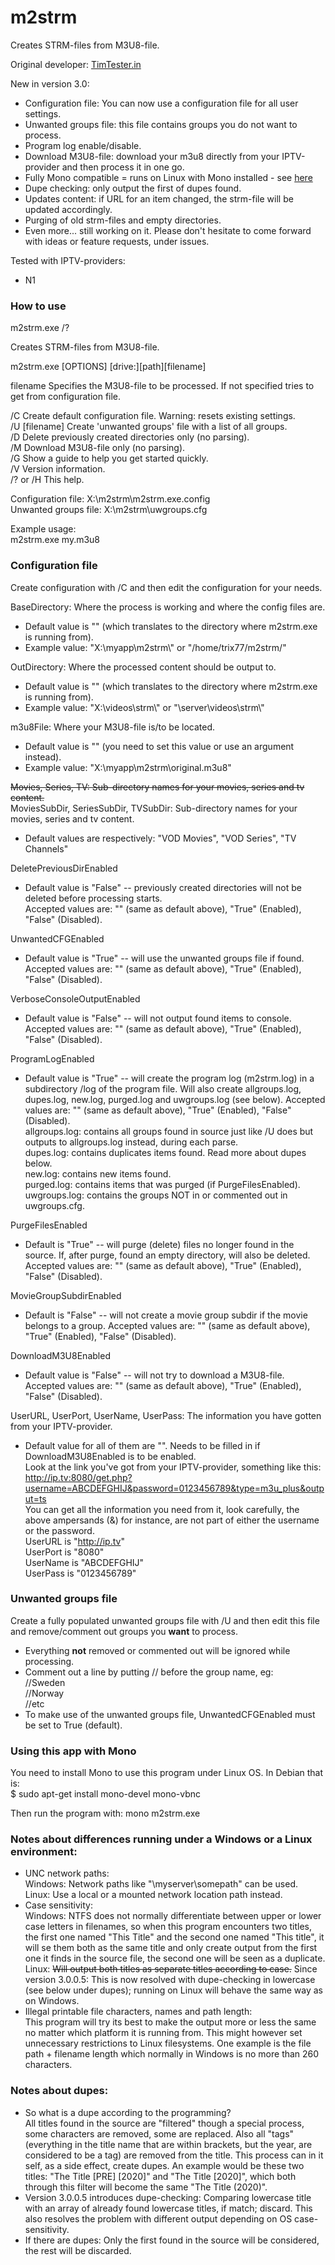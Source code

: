 # m2strm  
Creates STRM-files from M3U8-file.  
  
Original developer: [TimTester.in](https://timtester.in/)  
  
New in version 3.0:  
- Configuration file: You can now use a configuration file for all user settings.  
- Unwanted groups file: this file contains groups you do not want to process.  
- Program log enable/disable.  
- Download M3U8-file: download your m3u8 directly from your IPTV-provider and then process it in one go.  
- Fully Mono compatible = runs on Linux with Mono installed - see [here](https://www.mono-project.com/docs/getting-started/install/linux/)  
- Dupe checking: only output the first of dupes found.
- Updates content: if URL for an item changed, the strm-file will be updated accordingly.
- Purging of old strm-files and empty directories.
- Even more...  still working on it. Please don't hesitate to come forward with ideas or feature requests, under issues.  
  
  
Tested with IPTV-providers:  
- N1  
  
  
### How to use  
m2strm.exe /?  

Creates STRM-files from M3U8-file.  
  
m2strm.exe [OPTIONS] [drive:][path][filename]  
  
  filename        Specifies the M3U8-file to be processed. If not specified tries to get from configuration file.  
  
  /C              Create default configuration file. Warning: resets existing settings.  
  /U [filename]   Create 'unwanted groups' file with a list of all groups.  
  /D              Delete previously created directories only (no parsing).  
  /M              Download M3U8-file only (no parsing).  
  /G              Show a guide to help you get started quickly.  
  /V              Version information.  
  /? or /H        This help.  
  
Configuration file: X:\m2strm\m2strm.exe.config  
Unwanted groups file: X:\m2strm\uwgroups.cfg  
  
Example usage:  
m2strm.exe my.m3u8  
  
  
### Configuration file  
Create configuration with /C and then edit the configuration for your needs.  
  
BaseDirectory: Where the process is working and where the config files are.  
- Default value is "" (which translates to the directory where m2strm.exe is running from).  
- Example value: "X:\myapp\m2strm\\" or "/home/trix77/m2strm/"  
  
OutDirectory: Where the processed content should be output to.  
- Default value is "" (which translates to the directory where m2strm.exe is running from).  
- Example value: "X:\videos\strm\\" or "\\server\videos\strm\\"  

m3u8File: Where your M3U8-file is/to be located.  
- Default value is "" (you need to set this value or use an argument instead).  
- Example value: "X:\myapp\m2strm\original.m3u8"  
  
~~Movies, Series, TV: Sub-directory names for your movies, series and tv content.~~  
MoviesSubDir, SeriesSubDir, TVSubDir: Sub-directory names for your movies, series and tv content.  
- Default values are respectively: "VOD Movies", "VOD Series", "TV Channels"  
  
DeletePreviousDirEnabled  
- Default value is "False" -- previously created directories will not be deleted before processing starts.  
Accepted values are: "" (same as default above), "True" (Enabled), "False" (Disabled).  
  
UnwantedCFGEnabled  
- Default value is "True" -- will use the unwanted groups file if found.  
Accepted values are: "" (same as default above), "True" (Enabled), "False" (Disabled).  
  
VerboseConsoleOutputEnabled  
- Default value is "False" -- will not output found items to console.  
Accepted values are: "" (same as default above), "True" (Enabled), "False" (Disabled).  
  
ProgramLogEnabled  
- Default value is "True" -- will create the program log (m2strm.log) in a subdirectory /log of the program file. Will also create allgroups.log, dupes.log, new.log, purged.log and uwgroups.log (see below).
Accepted values are: "" (same as default above), "True" (Enabled), "False" (Disabled).  
allgroups.log: contains all groups found in source just like /U does but outputs to allgroups.log instead, during each parse.  
dupes.log: contains duplicates items found. Read more about dupes below.  
new.log: contains new items found.  
purged.log: contains items that was purged (if PurgeFilesEnabled).  
uwgroups.log: contains the groups NOT in or commented out in uwgroups.cfg.  
  
PurgeFilesEnabled
- Default is "True" -- will purge (delete) files no longer found in the source. If, after purge, found an empty directory, will also be deleted.
Accepted values are: "" (same as default above), "True" (Enabled), "False" (Disabled).

MovieGroupSubdirEnabled
- Default is "False" -- will not create a movie group subdir if the movie belongs to a group.
Accepted values are: "" (same as default above), "True" (Enabled), "False" (Disabled).
  
DownloadM3U8Enabled  
- Default value is "False" -- will not try to download a M3U8-file.  
Accepted values are: "" (same as default above), "True" (Enabled), "False" (Disabled).  
  
UserURL, UserPort, UserName, UserPass: The information you have gotten from your IPTV-provider.  
- Default value for all of them are "". Needs to be filled in if DownloadM3U8Enabled is to be enabled.  
Look at the link you've got from your IPTV-provider, something like this:  
http://ip.tv:8080/get.php?username=ABCDEFGHIJ&password=0123456789&type=m3u_plus&output=ts  
You can get all the information you need from it, look carefully, the above ampersands (&) for instance, are not part of either the username or the password.  
UserURL is "http://ip.tv"  
UserPort is "8080"  
UserName is "ABCDEFGHIJ"  
UserPass is "0123456789"  
  
### Unwanted groups file  
Create a fully populated unwanted groups file with /U and then edit this file and remove/comment out groups you **want** to process.  
- Everything **not** removed or commented out will be ignored while processing.  
- Comment out a line by putting // before the group name, eg:  
//Sweden  
//Norway  
//etc  
- To make use of the unwanted groups file, UnwantedCFGEnabled must be set to True (default).  
  
### Using this app with Mono  
You need to install Mono to use this program under Linux OS. In Debian that is:  
$ sudo apt-get install mono-devel mono-vbnc  
  
Then run the program with: mono m2strm.exe  
  
### Notes about differences running under a Windows or a Linux environment:  
- UNC network paths:  
Windows: Network paths like "\\myserver\somepath" can be used.  
Linux: Use a local or a mounted network location path instead.  
- Case sensitivity:  
Windows: NTFS does not normally differentiate between upper or lower case letters in filenames, so when this program encounters two titles, the first one named "This Title" and the second one named "This title", it will se them both as the same title and only create output from the first one it finds in the source file, the second one will be seen as a duplicate.  
Linux: ~~Will output both titles as separate titles according to case.~~ Since version 3.0.0.5: This is now resolved with dupe-checking in lowercase (see below under dupes); running on Linux will behave the same way as on Windows. 
- Illegal printable file characters, names and path length:  
This program will try its best to make the output more or less the same no matter which platform it is running from. This might however set unnecessary restrictions to Linux filesystems. One example is the file path + filename length which normally in Windows is no more than 260 characters.  
  
### Notes about dupes:  
- So what is a dupe according to the programming?  
All titles found in the source are "filtered" though a special process, some characters are removed, some are replaced. Also all "tags" (everything in the title name that are within brackets, but the year, are considered to be a tag) are removed from the title. This process can in it self, as a side effect, create dupes. An example would be these two titles: "The Title [PRE] [2020]" and "The Title [2020]", which both through this filter will become the same "The Title (2020)".  
- Version 3.0.0.5 introduces dupe-checking: Comparing lowercase title with an array of already found lowercase titles, if match; discard. This also resolves the problem with different output depending on OS case-sensitivity.  
- If there are dupes: Only the first found in the source will be considered, the rest will be discarded.  
  
  